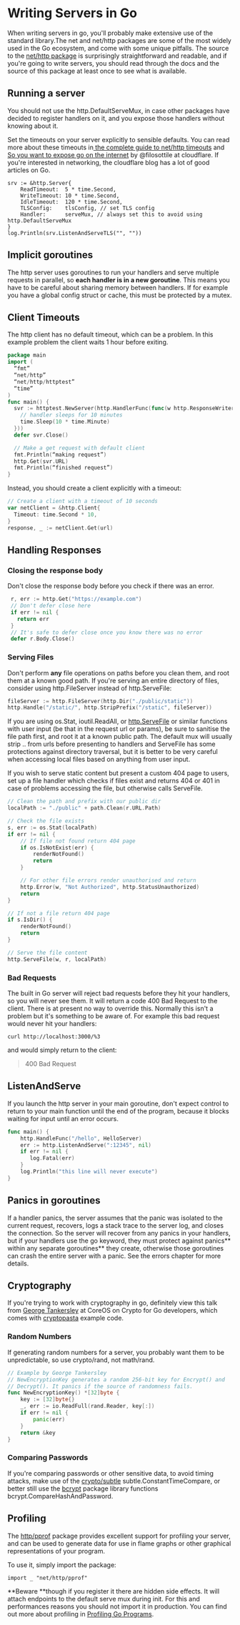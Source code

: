 # Writing Servers in Go

When writing servers in go, you'll probably make extensive use of the standard library.The net and net/http packages are some of the most widely used in the Go ecosystem, and come with some unique pitfalls. The source to the [net/http package](https://golang.org/pkg/net/http/) is surprisingly straightforward and readable, and if you're going to write servers, you should read through the docs and the source of this package at least once to see what is available.

## Running a server

You should not use the http.DefaultServeMux, in case other packages have decided to register handlers on it, and you expose those handlers without knowing about it.

Set the timeouts on your server explicitly to sensible defaults. You can read more about these timeouts in[ the complete guide to net/http timeouts](https://blog.cloudflare.com/the-complete-guide-to-golang-net-http-timeouts/) and [So you want to expose go on the internet](https://blog.cloudflare.com/exposing-go-on-the-internet/) by @filosottile at cloudflare. If you're interested in networking, the cloudflare blog has a lot of good articles on Go.

```
srv := &http.Server{  
    ReadTimeout:  5 * time.Second,
    WriteTimeout: 10 * time.Second,
    IdleTimeout:  120 * time.Second,
    TLSConfig:    tlsConfig, // set TLS config 
    Handler:      serveMux, // always set this to avoid using http.DefaultServeMux
}
log.Println(srv.ListenAndServeTLS("", ""))
```

## Implicit goroutines

The http server uses goroutines to run your handlers and serve multiple requests in parallel, so **each handler is in a new goroutine**. This means you have to be careful about sharing memory between handlers. If for example you have a global config struct or cache, this must be protected by a mutex. 

## Client Timeouts

The http client has no default timeout, which can be a problem. In this example problem the client waits 1 hour before exiting.

```go
package main
import (
  “fmt”
  “net/http”
  “net/http/httptest”
  “time”
)
func main() {
  svr := httptest.NewServer(http.HandlerFunc(func(w http.ResponseWriter, r *http.Request) {
    // handler sleeps for 10 minutes
    time.Sleep(10 * time.Minute)
  }))
  defer svr.Close()

  // Make a get request with default client
  fmt.Println(“making request”)
  http.Get(svr.URL)
  fmt.Println(“finished request”)
}
```

Instead, you should create a client explicitly with a timeout:

```go
// Create a client with a timeout of 10 seconds
var netClient = &http.Client{
  Timeout: time.Second * 10,
}
response, _ := netClient.Get(url)
```

## Handling Responses

### Closing the response body

Don't close the response body before you check if there was an error.

```go
 r, err := http.Get("https://example.com")
 // Don't defer close here
 if err != nil {
   return err
 }
 // It's safe to defer close once you know there was no error
 defer r.Body.Close()
```

### Serving Files

Don't perform **any** file operations on paths before you clean them, and root them at a known good path. If you're serving an entire directory of files, consider using http.FileServer instead of http.ServeFile:

```go
fileServer := http.FileServer(http.Dir("./public/static"))
http.Handle("/static/", http.StripPrefix("/static", fileServer))
```

If you are using os.Stat, ioutil.ReadAll, or [http.ServeFile](https://www.gitbook.com/book/kennygrant/go-bestiary/edit#) or similar functions with user input \(be that in the request url or params\), be sure to sanitise the file path first, and root it at a known public path. The default mux will usually strip .. from urls before presenting to handlers and ServeFile has some protections against directory traversal, but it is better to be very careful when accessing local files based on anything from user input.

If you wish to serve static content but present a custom 404 page to users, set up a file handler which checks if files exist and returns 404 or 401 in case of problems accessing the file, but otherwise calls ServeFile.

```go
// Clean the path and prefix with our public dir
localPath := "./public" + path.Clean(r.URL.Path)

// Check the file exists
s, err := os.Stat(localPath)
if err != nil {
    // If file not found return 404 page
    if os.IsNotExist(err) {
        renderNotFound()
        return
    }

    // For other file errors render unauthorised and return
    http.Error(w, "Not Authorized", http.StatusUnauthorized)
    return
}

// If not a file return 404 page
if s.IsDir() {
    renderNotFound()
    return
}

// Serve the file content
http.ServeFile(w, r, localPath)
```

### Bad Requests

The built in Go server will reject bad requests before they hit your handlers, so you will never see them. It will return a code 400 Bad Request to the client. There is at present no way to override this. Normally this isn't a problem but it's something to be aware of. For example this bad request would never hit your handlers:

```
curl http://localhost:3000/%3
```

and would simply return to the client:

> 400 Bad Request

## ListenAndServe

If you launch the http server in your main goroutine, don't expect control to return to your main function until the end of the program, because it blocks waiting for input until an error occurs.

```go
func main() {
    http.HandleFunc("/hello", HelloServer)
    err := http.ListenAndServe(":12345", nil)
    if err != nil {
       log.Fatal(err)
    }
    log.Println("this line will never execute")    
}
```

## Panics in goroutines

If a handler panics, the server assumes that the panic was isolated to the current request, recovers, logs a stack trace to the server log, and closes the connection. So the server will recover from any panics in your handlers, but if your handlers use the go keyword, they must protect against panics** within any separate goroutines** they create, otherwise those goroutines can crash the entire server with a panic. See the errors chapter for more details.

## Cryptography

If you're trying to work with cryptography in go, definitely view this talk from [George Tankersley](https://www.golangnews.com/stories/1469-video-crypto-for-go-developers-gophercon-crypto) at CoreOS on Crypto for Go developers, which comes with [cryptopasta](https://github.com/gtank/cryptopasta) example code.

### Random Numbers

If generating random numbers for a server, you probably want them to be unpredictable, so use crypto/rand, not math/rand.

```go
// Example by George Tankersley
// NewEncryptionKey generates a random 256-bit key for Encrypt() and
// Decrypt(). It panics if the source of randomness fails.
func NewEncryptionKey() *[32]byte {
    key := [32]byte{}
    _, err := io.ReadFull(rand.Reader, key[:])
    if err != nil {
        panic(err)
    }
    return &key
}
```

### Comparing Passwords

If you're comparing passwords or other sensitive data, to avoid timing attacks, make use of the [crypto/subtle](https://golang.org/pkg/crypto/subtle/) subtle.ConstantTimeCompare, or better still use the [bcrypt](https://godoc.org/golang.org/x/crypto/bcrypt) package library functions bcrypt.CompareHashAndPassword.

## Profiling

The [http/pprof](https://golang.org/pkg/net/http/pprof/) package provides excellent support for profiling your server, and can be used to generate data for use in flame graphs or other graphical representations of your program.

To use it, simply import the package:

```
import _ "net/http/pprof"
```

**Beware **though if you register it there are hidden side effects. It will attach endpoints to the default serve mux during init. For this and performances reasons you should not import it in production. You can find out more about profiling in [Profiling Go Programs](https://blog.golang.org/profiling-go-programs).

